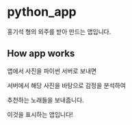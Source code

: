 # python_app

홍기석 형의 외주를 받아 만드는 앱입니다.

## How app works

앱에서 사진을 파이썬 서버로 보내면

서버에서 해당 사진을 바탕으로 감정을 분석하여

추천하는 노래들을 보내줍니다.

이것을 표시하는 앱입니다!
